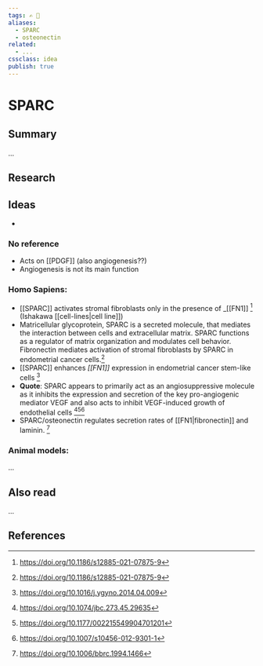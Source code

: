 ```yaml
---
tags: ✍️ 🔖
aliases: 
  - SPARC
  - osteonectin
related:
  - ...
cssclass: idea
publish: true
---
```

# SPARC

## Summary
...

## Research
## Ideas
- 

### No reference
- Acts on [[PDGF]] (also angiogenesis??)
- Angiogenesis is not its main function

### Homo Sapiens:
- [[SPARC]] activates stromal fibroblasts only in the presence of _[[FN1]]  [^ref1] (Ishakawa [[cell-lines|cell line]])
- Matricellular glycoprotein, SPARC is a secreted molecule, that mediates the interaction between cells  and extracellular matrix. SPARC functions as a regulator of matrix organization and modulates cell behavior. Fibronectin mediates activation of stromal fibroblasts by SPARC in endometrial cancer cells.[^ref1]
- [[SPARC]] enhances _[[FN1]]_ expression in endometrial cancer stem-like cells [^ref2]
- **Quote**: SPARC appears to primarily act as an angiosuppressive molecule as it inhibits the expression and secretion of the key pro-angiogenic mediator VEGF and also acts to inhibit VEGF-induced growth of endothelial cells [^ref3][^ref4][^ref5]
- SPARC/osteonectin regulates secretion rates of [[FN1|fibronectin]] and laminin. [^ref6]

### Animal models:
...

## Also read
...

## References
[^ref1]: https://doi.org/10.1186/s12885-021-07875-9
[^ref2]: https://doi.org/10.1016/j.ygyno.2014.04.009
[^ref3]: https://doi.org/10.1074/jbc.273.45.29635
[^ref4]: https://doi.org/10.1177/002215549904701201
[^ref5]: https://doi.org/10.1007/s10456-012-9301-1
[^ref6]: https://doi.org/10.1006/bbrc.1994.1466
[^ref7]: 
[^ref8]: 